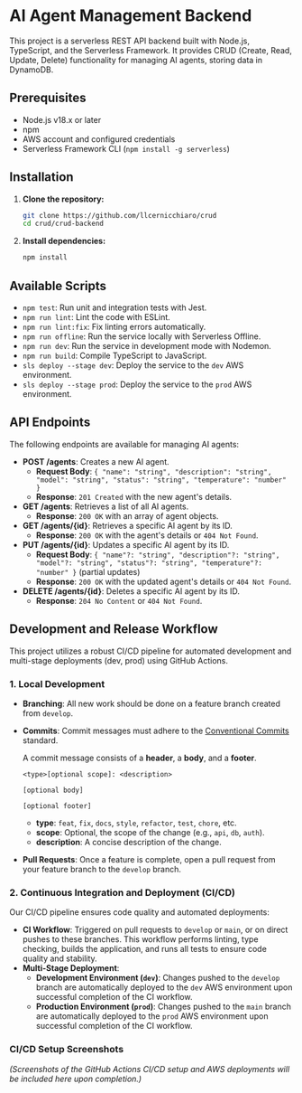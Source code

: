 # AI Agent Management Backend

This project is a serverless REST API backend built with Node.js, TypeScript, and the Serverless Framework. It provides CRUD (Create, Read, Update, Delete) functionality for managing AI agents, storing data in DynamoDB.

## Prerequisites

- Node.js v18.x or later
- npm
- AWS account and configured credentials
- Serverless Framework CLI (`npm install -g serverless`)

## Installation

1.  **Clone the repository:**
    ```bash
    git clone https://github.com/llcernicchiaro/crud
    cd crud/crud-backend
    ```

2.  **Install dependencies:**
    ```bash
    npm install
    ```

## Available Scripts

- `npm test`: Run unit and integration tests with Jest.
- `npm run lint`: Lint the code with ESLint.
- `npm run lint:fix`: Fix linting errors automatically.
- `npm run offline`: Run the service locally with Serverless Offline.
- `npm run dev`: Run the service in development mode with Nodemon.
- `npm run build`: Compile TypeScript to JavaScript.
- `sls deploy --stage dev`: Deploy the service to the `dev` AWS environment.
- `sls deploy --stage prod`: Deploy the service to the `prod` AWS environment.

## API Endpoints

The following endpoints are available for managing AI agents:

-   **POST /agents**: Creates a new AI agent.
    -   **Request Body**: `{ "name": "string", "description": "string", "model": "string", "status": "string", "temperature": "number" }`
    -   **Response**: `201 Created` with the new agent's details.
-   **GET /agents**: Retrieves a list of all AI agents.
    -   **Response**: `200 OK` with an array of agent objects.
-   **GET /agents/{id}**: Retrieves a specific AI agent by its ID.
    -   **Response**: `200 OK` with the agent's details or `404 Not Found`.
-   **PUT /agents/{id}**: Updates a specific AI agent by its ID.
    -   **Request Body**: `{ "name"?: "string", "description"?: "string", "model"?: "string", "status"?: "string", "temperature"?: "number" }` (partial updates)
    -   **Response**: `200 OK` with the updated agent's details or `404 Not Found`.
-   **DELETE /agents/{id}**: Deletes a specific AI agent by its ID.
    -   **Response**: `204 No Content` or `404 Not Found`.

## Development and Release Workflow

This project utilizes a robust CI/CD pipeline for automated development and multi-stage deployments (dev, prod) using GitHub Actions.

### 1. Local Development

-   **Branching**: All new work should be done on a feature branch created from `develop`.
-   **Commits**: Commit messages must adhere to the [Conventional Commits](https://www.conventionalcommits.org/en/v1.0.0/) standard.

    A commit message consists of a **header**, a **body**, and a **footer**.

    ```
    <type>[optional scope]: <description>

    [optional body]

    [optional footer]
    ```

    -   **type**: `feat`, `fix`, `docs`, `style`, `refactor`, `test`, `chore`, etc.
    -   **scope**: Optional, the scope of the change (e.g., `api`, `db`, `auth`).
    -   **description**: A concise description of the change.

-   **Pull Requests**: Once a feature is complete, open a pull request from your feature branch to the `develop` branch.

### 2. Continuous Integration and Deployment (CI/CD)

Our CI/CD pipeline ensures code quality and automated deployments:

-   **CI Workflow**: Triggered on pull requests to `develop` or `main`, or on direct pushes to these branches. This workflow performs linting, type checking, builds the application, and runs all tests to ensure code quality and stability.
-   **Multi-Stage Deployment**: 
    -   **Development Environment (`dev`)**: Changes pushed to the `develop` branch are automatically deployed to the `dev` AWS environment upon successful completion of the CI workflow.
    -   **Production Environment (`prod`)**: Changes pushed to the `main` branch are automatically deployed to the `prod` AWS environment upon successful completion of the CI workflow.

### CI/CD Setup Screenshots

*(Screenshots of the GitHub Actions CI/CD setup and AWS deployments will be included here upon completion.)*